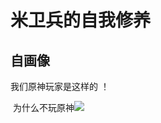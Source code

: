# 米卫兵的自我修养 

##                     自画像









我们原神玩家是这样的 ！

​                   为什么不玩原神![](D:/tools/git/%E6%96%87%E4%BB%B6/%E5%9B%BE%E7%89%87/%E5%B1%8F%E5%B9%95%E6%88%AA%E5%9B%BE%202023-06-16%20151314.png)
